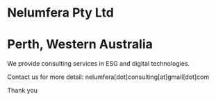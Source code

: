 # Nelumfera Pty Ltd
# Perth, Western Australia

We provide consulting services in ESG and digital technologies. 

Contact us for more detail: nelumfera[dot]consulting[at]gmail[dot]com

Thank you

